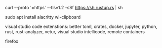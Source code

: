 curl --proto '=https' --tlsv1.2 -sSf https://sh.rustup.rs | sh

sudo apt install alacritty wl-clipboard

visual studio code
    extenstions: 
        better toml, 
        crates, 
        docker, 
        jupyter, 
        python, 
        rust, 
        rust-analyzer, 
        vetur, 
        visual studio intellicode, 
        remote containers

firefox

